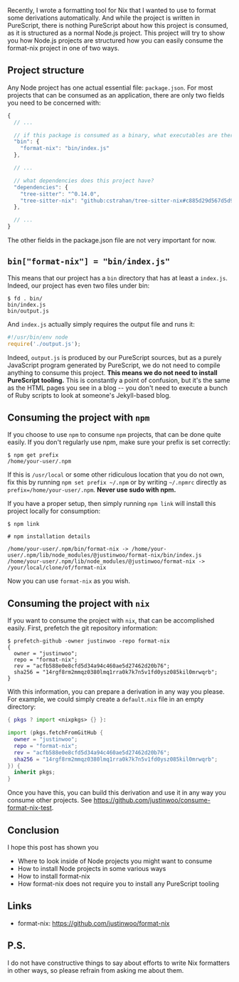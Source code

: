 Recently, I wrote a formatting tool for Nix that I wanted to use to format some derivations automatically. And while the project is written in PureScript, there is nothing PureScript about how this project is consumed, as it is structured as a normal Node.js project. This project will try to show you how Node.js projects are structured how you can easily consume the format-nix project in one of two ways.

## Project structure

Any Node project has one actual essential file: `package.json`. For most projects that can be consumed as an application, there are only two fields you need to be concerned with:

```js
{
  // ...

  // if this package is consumed as a binary, what executables are there, and what do they run?
  "bin": {
    "format-nix": "bin/index.js"
  },

  // ...

  // what dependencies does this project have?
  "dependencies": {
    "tree-sitter": "^0.14.0",
    "tree-sitter-nix": "github:cstrahan/tree-sitter-nix#c885d29d567d5d99c0774da7ee20a575a0b733f4"
  },

  // ...
}
```

The other fields in the package.json file are not very important for now.

## `bin["format-nix"] = "bin/index.js"`

This means that our project has a `bin` directory that has at least a `index.js`. Indeed, our project has even two files under bin:

```
$ fd . bin/
bin/index.js
bin/output.js
```

And `index.js` actually simply requires the output file and runs it:

```js
#!/usr/bin/env node
require('./output.js');
```

Indeed, `output.js` is produced by our PureScript sources, but as a purely JavaScript program generated by PureScript, we do not need to compile anything to consume this project. **This means we do not need to install PureScript tooling.** This is constantly a point of confusion, but it's the same as the HTML pages you see in a blog -- you don't need to execute a bunch of Ruby scripts to look at someone's Jekyll-based blog.

## Consuming the project with `npm`

If you choose to use `npm` to consume `npm` projects, that can be done quite easily. If you don't regularly use npm, make sure your prefix is set correctly:

```
$ npm get prefix
/home/your-user/.npm
```

If this is `/usr/local` or some other ridiculous location that you do not own, fix this by running `npm set prefix ~/.npm` or by writing `~/.npmrc` directly as `prefix=/home/your-user/.npm`. **Never use sudo with npm.**

If you have a proper setup, then simply running `npm link` will install this project locally for consumption:

```
$ npm link

# npm installation details

/home/your-user/.npm/bin/format-nix -> /home/your-user/.npm/lib/node_modules/@justinwoo/format-nix/bin/index.js
/home/your-user/.npm/lib/node_modules/@justinwoo/format-nix -> /your/local/clone/of/format-nix
```

Now you can use `format-nix` as you wish.

## Consuming the project with `nix`

If you want to consume the project with `nix`, that can be accomplished easily. First, prefetch the git repository information:

```
$ prefetch-github -owner justinwoo -repo format-nix
{
  owner = "justinwoo";
  repo = "format-nix";
  rev = "acfb588e0e8cfd5d34a94c460ae5d27462d20b76";
  sha256 = "14rgf8rm2mmqz0380lmq1rra0k7k7n5v1fd0ysz085kil0mrwqrb";
}
```

With this information, you can prepare a derivation in any way you please. For example, we could simply create a `default.nix` file in an empty directory:

```nix
{ pkgs ? import <nixpkgs> {} }:

import (pkgs.fetchFromGitHub {
  owner = "justinwoo";
  repo = "format-nix";
  rev = "acfb588e0e8cfd5d34a94c460ae5d27462d20b76";
  sha256 = "14rgf8rm2mmqz0380lmq1rra0k7k7n5v1fd0ysz085kil0mrwqrb";
}) {
  inherit pkgs;
}
```

Once you have this, you can build this derivation and use it in any way you consume other projects. See <https://github.com/justinwoo/consume-format-nix-test>.

## Conclusion

I hope this post has shown you

* Where to look inside of Node projects you might want to consume
* How to install Node projects in some various ways
* How to install format-nix
* How format-nix does not require you to install any PureScript tooling

## Links

* format-nix: <https://github.com/justinwoo/format-nix>

## P.S.

I do not have constructive things to say about efforts to write Nix formatters in other ways, so please refrain from asking me about them.
